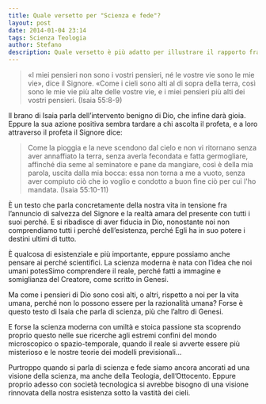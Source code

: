 ```yaml
---
title: Quale versetto per "Scienza e fede"?
layout: post
date: 2014-01-04 23:14
tags: Scienza Teologia
author: Stefano
description: Quale versetto è più adatto per illustrare il rapporto fra scienza e fede?
---
```


> «I miei pensieri non sono i vostri pensieri, né le vostre vie sono le mie vie», dice il Signore. «Come i cieli sono alti al di sopra della terra, così sono le mie vie più alte delle vostre vie, e i miei pensieri più alti dei vostri pensieri. (Isaia 55:8-9)

Il brano di Isaia parla dell’intervento benigno di Dio, che infine darà gioia. Eppure la sua azione positiva sembra tardare a chi ascolta il profeta, e a loro attraverso il profeta il Signore dice:

> Come la pioggia e la neve scendono dal cielo e non vi ritornano senza aver annaffiato la terra, senza averla fecondata e fatta germogliare, affinché dia seme al seminatore e pane da mangiare, così è della mia parola, uscita dalla mia bocca: essa non torna a me a vuoto, senza aver compiuto ciò che io voglio e condotto a buon fine ciò per cui l'ho mandata. (Isaia 55:10-11)

È un testo che parla concretamente della nostra vita in tensione fra l’annuncio di salvezza del Signore e la realtà amara del presente con tutti i suoi perché. E si ribadisce di aver fiducia in Dio, nonostante noi non comprendiamo tutti i perché dell’esistenza, perché Egli ha in suo potere i destini ultimi di tutto.

È qualcosa di esistenziale e più importante, eppure possiamo anche pensare ai perché scientifici. La scienza moderna è nata con l’idea che noi umani potesSimo comprendere il reale, perché fatti a immagine e somiglianza del Creatore, come scritto in Genesi.

Ma come i pensieri di Dio sono così alti, o altri, rispetto a noi per la vita umana, perché non lo possono essere per la razionalità umana? Forse è questo testo di Isaia che parla di scienza, più che l’altro di Genesi.

E forse la scienza moderna con umiltà e stoica passione sta scoprendo proprio questo nelle sue ricerche agli estremi confini del mondo microscopico o spazio-temporale, quando il reale si avverte essere più misterioso e le nostre teorie dei modelli previsionali...

Purtroppo quando si parla di scienza e fede siamo ancora ancorati ad una visione della scienza, ma anche della Teologia, dell’Ottocento. Eppure proprio adesso con società tecnologica si avrebbe bisogno di una visione rinnovata della nostra esistenza sotto la vastità dei cieli.
